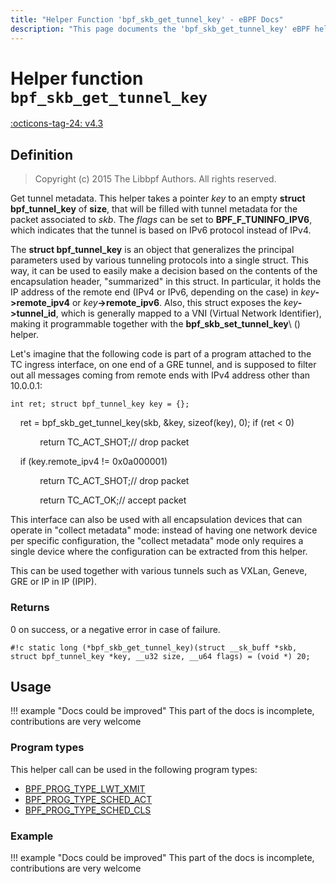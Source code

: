 ```yaml
---
title: "Helper Function 'bpf_skb_get_tunnel_key' - eBPF Docs"
description: "This page documents the 'bpf_skb_get_tunnel_key' eBPF helper function, including its defintion, usage, program types that can use it, and examples."
---
```

# Helper function `bpf_skb_get_tunnel_key`

<!-- [FEATURE_TAG](bpf_skb_get_tunnel_key) -->
[:octicons-tag-24: v4.3](https://github.com/torvalds/linux/commit/d3aa45ce6b94c65b83971257317867db13e5f492)
<!-- [/FEATURE_TAG] -->

## Definition

> Copyright (c) 2015 The Libbpf Authors. All rights reserved.


<!-- [HELPER_FUNC_DEF] -->
Get tunnel metadata. This helper takes a pointer _key_ to an empty **struct bpf_tunnel_key** of **size**, that will be filled with tunnel metadata for the packet associated to _skb_. The _flags_ can be set to **BPF_F_TUNINFO_IPV6**, which indicates that the tunnel is based on IPv6 protocol instead of IPv4.

The **struct bpf_tunnel_key** is an object that generalizes the principal parameters used by various tunneling protocols into a single struct. This way, it can be used to easily make a decision based on the contents of the encapsulation header, "summarized" in this struct. In particular, it holds the IP address of the remote end (IPv4 or IPv6, depending on the case) in _key_**->remote_ipv4** or _key_**->remote_ipv6**. Also, this struct exposes the _key_**->tunnel_id**, which is generally mapped to a VNI (Virtual Network Identifier), making it programmable together with the **bpf_skb_set_tunnel_key**\ () helper.

Let's imagine that the following code is part of a program attached to the TC ingress interface, on one end of a GRE tunnel, and is supposed to filter out all messages coming from remote ends with IPv4 address other than 10.0.0.1:

```
int ret; struct bpf_tunnel_key key = {};
```

&nbsp;&nbsp;&nbsp;&nbsp;ret = bpf_skb_get_tunnel_key(skb, &key, sizeof(key), 0); if (ret < 0)

&nbsp;&nbsp;&nbsp;&nbsp;&nbsp;&nbsp;&nbsp;&nbsp;&nbsp;&nbsp;&nbsp;&nbsp;return TC_ACT_SHOT;// drop packet

&nbsp;&nbsp;&nbsp;&nbsp;if (key.remote_ipv4 != 0x0a000001)

&nbsp;&nbsp;&nbsp;&nbsp;&nbsp;&nbsp;&nbsp;&nbsp;&nbsp;&nbsp;&nbsp;&nbsp;return TC_ACT_SHOT;// drop packet

&nbsp;&nbsp;&nbsp;&nbsp;&nbsp;&nbsp;&nbsp;&nbsp;&nbsp;&nbsp;&nbsp;&nbsp;return TC_ACT_OK;// accept packet

This interface can also be used with all encapsulation devices that can operate in "collect metadata" mode: instead of having one network device per specific configuration, the "collect metadata" mode only requires a single device where the configuration can be extracted from this helper.

This can be used together with various tunnels such as VXLan, Geneve, GRE or IP in IP (IPIP).

### Returns

0 on success, or a negative error in case of failure.

`#!c static long (*bpf_skb_get_tunnel_key)(struct __sk_buff *skb, struct bpf_tunnel_key *key, __u32 size, __u64 flags) = (void *) 20;`
<!-- [/HELPER_FUNC_DEF] -->

## Usage

!!! example "Docs could be improved"
    This part of the docs is incomplete, contributions are very welcome

### Program types

This helper call can be used in the following program types:

<!-- DO NOT EDIT MANUALLY -->
<!-- [HELPER_FUNC_PROG_REF] -->
 * [BPF_PROG_TYPE_LWT_XMIT](../program-type/BPF_PROG_TYPE_LWT_XMIT.md)
 * [BPF_PROG_TYPE_SCHED_ACT](../program-type/BPF_PROG_TYPE_SCHED_ACT.md)
 * [BPF_PROG_TYPE_SCHED_CLS](../program-type/BPF_PROG_TYPE_SCHED_CLS.md)
<!-- [/HELPER_FUNC_PROG_REF] -->

### Example

!!! example "Docs could be improved"
    This part of the docs is incomplete, contributions are very welcome
